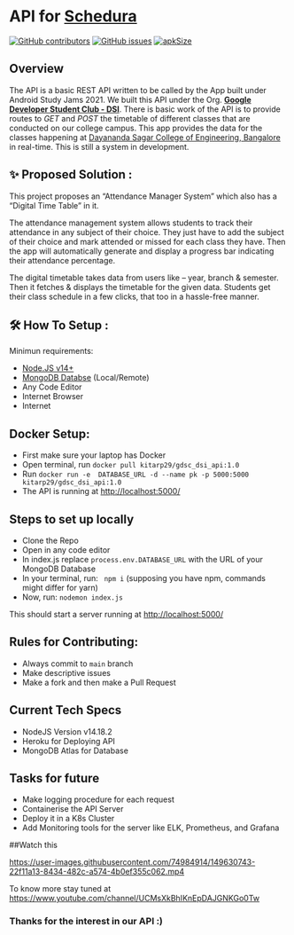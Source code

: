 # API for [Schedura](https://github.com/GDSC-DSI/Schedura)
[![GitHub contributors](https://img.shields.io/github/contributors/GDSC-DSI/api)](https://github.com/GDSC-DSI/api/graphs/contributors) [![GitHub issues](https://img.shields.io/github/issues/HAC-2020/Aimers)](https://github.com/kitarp29/api/issues/) [![apkSize](https://img.shields.io/badge/Web%20App%20size-32MB-blue)]() <br/>  
## Overview
The API is a basic REST API written to be called by the App built under Android Study Jams 2021. We built this API under the Org. [**Google Developer Student Club - DSI**](https://gdsc.community.dev/dayananda-sagar-institutions-bengaluru/).
There is basic work of the API is to provide routes to *GET* and *POST* the timetable of different classes that are conducted on our college campus. This app provides the data for the classes happening at [Dayananda Sagar College of Engineering, Bangalore](http://dsce.edu.in/) in real-time.
This is still a system in development.
## ✨ Proposed Solution :
This project proposes an “Attendance Manager System” which also has a “Digital Time Table” in it.
</p>
<p>
The attendance management system allows students to track their attendance in any subject of their choice. They just have to add the subject of their choice and mark attended or missed for each class they have. Then the app will automatically generate and display a progress bar indicating their attendance percentage. 
</p>
<p>
The digital timetable takes data from users like – year, branch & semester. Then it fetches & displays the timetable for the given data. Students get their class schedule in a few clicks, that too in a hassle-free manner.
</p>

## 🛠 How To Setup :
Minimun requirements:
- [Node.JS v14+](https://nodejs.org/en/download/)
- [MongoDB Databse](https://www.mongodb.com/) (Local/Remote)
- Any Code Editor
- Internet Browser
- Internet
## Docker Setup:
- First make sure your laptop has Docker
- Open terminal, run ```docker pull kitarp29/gdsc_dsi_api:1.0```
- Run ```docker run -e  DATABASE_URL -d --name pk -p 5000:5000 kitarp29/gdsc_dsi_api:1.0```
- The API is running at  [http://localhost:5000/](http://localhost:5000/)
## Steps to set up locally
- Clone the Repo
- Open in any code editor
- In index.js replace ```process.env.DATABASE_URL``` with the URL of your MongoDB Database
- In your terminal, run: ``` npm i``` (supposing you have npm, commands might differ for yarn)
- Now, run: ```nodemon index.js```
 
This should start a server running at [http://localhost:5000/](http://localhost:5000/)

## Rules for Contributing:
- Always commit to ```main``` branch
- Make descriptive issues
- Make a fork and then make a Pull Request

## Current Tech Specs
- NodeJS Version v14.18.2
- Heroku for Deploying API
- MongoDB Atlas for Database

## Tasks for future
- Make logging procedure for each request
- Containerise the API Server
- Deploy it in a K8s Cluster
- Add Monitoring tools for the server like ELK, Prometheus, and Grafana


##Watch this

https://user-images.githubusercontent.com/74984914/149630743-22f11a13-8434-482c-a574-4b0ef355c062.mp4

To know more stay tuned at https://www.youtube.com/channel/UCMsXkBhIKnEpDAJGNKGo0Tw


### Thanks for the interest in our API :)
